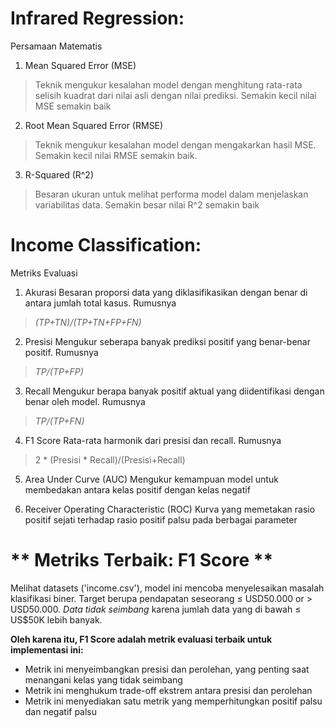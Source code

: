 # **Infrared Regression:**
Persamaan Matematis

1.   Mean Squared Error (MSE)

> Teknik mengukur kesalahan model dengan menghitung rata-rata selisih kuadrat dari nilai asli dengan nilai prediksi. Semakin kecil nilai MSE semakin baik

2.   Root Mean Squared Error (RMSE)

> Teknik mengukur kesalahan model dengan mengakarkan hasil MSE. Semakin kecil nilai RMSE semakin baik.

3.   R-Squared (R^2)

> Besaran ukuran untuk melihat performa model dalam menjelaskan variabilitas data. Semakin besar nilai R^2 semakin baik

# **Income Classification:**
Metriks Evaluasi
1.   Akurasi
Besaran proporsi data yang diklasifikasikan dengan benar di antara jumlah total kasus. Rumusnya 
> *(TP+TN)/(TP+TN+FP+FN)*

2.   Presisi
Mengukur seberapa banyak prediksi positif yang benar-benar positif. Rumusnya
>  *TP/(TP+FP)*

3.   Recall
Mengukur berapa banyak positif aktual yang diidentifikasi dengan benar oleh model. Rumusnya
>  *TP/(TP+FN)*

4.   F1 Score
Rata-rata harmonik dari presisi dan recall. Rumusnya 
> 2 * (Presisi * Recall)/(Presisi+Recall)

5.   Area Under Curve (AUC)
 Mengukur kemampuan model untuk membedakan antara kelas positif dengan kelas negatif 

6.   Receiver Operating Characteristic (ROC)
Kurva yang memetakan rasio positif sejati terhadap rasio positif palsu pada berbagai parameter
# ** Metriks Terbaik: F1 Score **
Melihat datasets ('income.csv'), model ini mencoba menyelesaikan masalah klasifikasi biner. Target berupa pendapatan seseorang ≤ USD50.000 or > USD50.000. *Data tidak seimbang* karena jumlah data yang di bawah ≤ US$50K lebih banyak.

**Oleh karena itu, F1 Score adalah metrik evaluasi terbaik untuk implementasi ini:**

*   Metrik ini menyeimbangkan presisi dan perolehan, yang penting saat menangani kelas yang tidak seimbang
*   Metrik ini menghukum trade-off ekstrem antara presisi dan perolehan
*   Metrik ini menyediakan satu metrik yang memperhitungkan positif palsu dan negatif palsu



